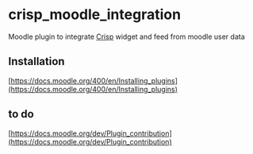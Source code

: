 # crisp_moodle_integration
Moodle plugin to integrate [Crisp]() widget and feed from moodle user data 

## Installation
[https://docs.moodle.org/400/en/Installing_plugins](https://docs.moodle.org/400/en/Installing_plugins)

## to do 
[https://docs.moodle.org/dev/Plugin_contribution](https://docs.moodle.org/dev/Plugin_contribution)
